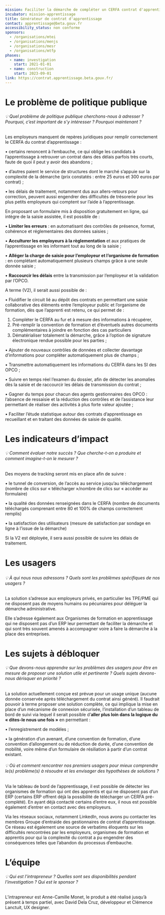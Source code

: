 ```yaml
---
mission: Faciliter la démarche de compléter un CERFA contrat d'apprentissage.
incubator: mission-apprentissage
title: Générateur de contrat d'apprentissage
contact: apprentissage@beta.gouv.fr
accessibility_status: non conforme
sponsors:
  - /organisations/mtei
  - /organisations/menjs
  - /organisations/mesr
  - /organisations/mtfp
phases:
  - name: investigation
    start: 2021-01-01
  - name: construction
    start: 2023-09-01
link: https://contrat.apprentissage.beta.gouv.fr/
---
```

# Le problème de politique publique


###### 💡 Quel problème de politique publique cherchons-nous à adresser ? Pourquoi, c’est important de s’y intéresser ? Pourquoi maintenant ?


Les employeurs manquent de repères juridiques pour remplir correctement le CERFA du contrat d’apprentissage :
 
• certains renoncent à l’embauche, ce qui oblige les candidats à l’apprentissage à retrouver un contrat dans des délais parfois très courts, faute de quoi il peut y avoir des abandons ; 

• d’autres paient le service de structures dont le marché s’appuie sur la complexité de la démarche (prix constatés : entre 25 euros et 300 euros par contrat) ; 

• les délais de traitement, notamment dus aux allers-retours pour correction, peuvent aussi engendrer des difficultés de trésorerie pour les plus petits employeurs qui comptent sur l’aide à l’apprentissage.

En proposant un formulaire mis à disposition gratuitement en ligne, qui intègre de la saisie assistée, il est possible de :

•	**Limiter les erreurs** : en automatisant des contrôles de présence, format, cohérence et réglementaires des données saisies ;

•	**Acculturer les employeurs à la règlementation** et aux pratiques de l’apprentissage en les informant tout au long de la saisie ;

•	**Alléger la charge de saisie pour l’employeur et l’organisme de formation** : en complétant automatiquement plusieurs champs grâce à une seule donnée saisie ; 

•	**Raccourcir les délais** entre la transmission par l’employeur et la validation par l’OPCO.

A terme (V2), il serait aussi possible de : 

•	Fluidifier le circuit lié au dépôt des contrats en permettant une saisie collaborative des éléments entre l’employeur public et l’organisme de formation, dès que l’apprenti est retenu, ce qui permet de : 

1.	Compléter le CERFA au fur et à mesure des informations à récupérer, 
2.	Pré-remplir la convention de formation et d’éventuels autres documents complémentaires à joindre en fonction des cas particuliers
3.	Dématérialiser totalement la démarche, grâce à l’option de signature électronique rendue possible pour les parties ;

•	Ajouter de nouveaux contrôles de données et collecter davantage d’informations pour compléter automatiquement plus de champs ;

•	Transmettre automatiquement les informations du CERFA dans les SI des OPCO ;

•	Suivre en temps réel l’examen du dossier, afin de détecter les anomalies dès la saisie et de raccourcir les délais de transmission du contrat ;

•	Gagner du temps pour chacun des agents gestionnaires des OPCO : l’absence de ressaisie et la réduction des contrôles et de l’assistance leur permettant de réaliser des activités à plus forte valeur ajoutée ;

•	Faciliter l’étude statistique autour des contrats d’apprentissage en recueillant et en traitant des données de saisie de qualité.


# Les indicateurs d’impact


###### 💡 Comment évaluer notre succès ? Que cherche-t-on a produire et comment imagine-t-on le mesurer ?


Des moyens de tracking seront mis en place afin de suivre : 

• le tunnel de conversion, de l’accès au service jusqu’au téléchargement (nombre de clics sur « télécharger »/nombre de clics sur « accéder au formulaire)

 • la qualité des données renseignées dans le CERFA (nombre de documents téléchargés comprenant entre 80 et 100% de champs correctement remplis)

 • la satisfaction des utilisateurs (mesure de satisfaction par sondage en ligne à l’issue de la démarche)

Si la V2 est déployée, il sera aussi possible de suivre les délais de traitement.


# Les usagers


### 
###### 💡 À qui nous nous adressons ? Quels sont les problèmes spécifiques de nos usagers ?



La solution s’adresse aux employeurs privés, en particulier les TPE/PME qui ne disposent pas de moyens humains ou pécuniaires pour déléguer la démarche administrative. 

Elle s’adresse également aux Organismes de formation en apprentissage qui ne disposent pas d’un ERP leur permettant de faciliter la démarche et qui sont très souvent amenés à accompagner voire à faire la démarche à la place des entreprises.


# Les sujets à débloquer



###### 💡 Que devons-nous apprendre sur les problèmes des usagers pour être en mesure de proposer une solution utile et pertinente ? Quels sujets devons-nous dérisquer en priorité ?


La solution actuellement conçue est prévue pour un usage unique (aucune donnée conservée après téléchargement du contrat ainsi généré). Il faudrait pouvoir à terme proposer une solution complète, ce qui implique la mise en place d’un mécanisme de connexion sécurisée, l’installation d’un tableau de bord de suivi via lequel il serait possible d’**aller plus loin dans la logique du « dites-le nous une fois »** en permettant :

•	l’enregistrement de modèles ;

•	la génération d’un avenant, d’une convention de formation, d’une convention d’allongement ou de réduction de durée, d’une convention de mobilité, voire même d’un formulaire de résiliation à partir d’un contrat existant.


###### 💡 Où et comment rencontrer nos premiers usagers pour mieux comprendre le(s) problème(s) à résoudre et les envisager des hypothèses de solutions ?


Via le tableau de bord de l’apprentissage, il est possible de détecter les organismes de formation qui ont des apprentis et qui ne disposent pas d’un ERP (certains ERP offrent déjà la possibilité de télécharger un CERFA pré-complété). En ayant déjà contacté certains d’entre eux, il nous est possible également d’entrer en contact avec des employeurs.

Via les réseaux sociaux, notamment LinkedIn, nous avons pu contacter les membres Groupe d’entraide des gestionnaires de contrat d’apprentissage. Ce réseau est également une source de verbatims éloquents sur les difficultés rencontrées par les employeurs, organismes de formation et apprentis pour qui la complexité du contrat a pu engendrer des conséquences telles que l’abandon du processus d’embauche.


# L’équipe


###### 💡 Qui est l’intrapreneur ? Quelles sont ses disponibilités pendant l’investigation ? Qui est le sponsor ?


L’intrapreneur est Anne-Camille Monet, le produit a été réalisé jusqu’à présent à temps partiel, avec David Dela Cruz, développeur et Clémence Lanctuit, UX designer.